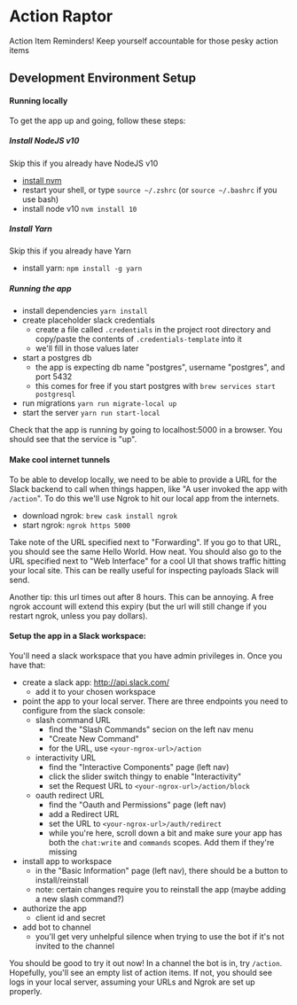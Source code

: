 # Action Raptor

Action Item Reminders! Keep yourself accountable for those pesky action items

## Development Environment Setup

#### Running locally

To get the app up and going, follow these steps:

##### Install NodeJS v10

Skip this if you already have NodeJS v10

- [install nvm](https://github.com/nvm-sh/nvm#install--update-script)
- restart your shell, or type `source ~/.zshrc` (or `source ~/.bashrc` if you use bash)
- install node v10 `nvm install 10`

##### Install Yarn

Skip this if you already have Yarn

- install yarn: `npm install -g yarn`

##### Running the app

- install dependencies `yarn install`
- create placeholder slack credentials
  - create a file called `.credentials` in the project root directory and copy/paste the contents of `.credentials-template` into it
  - we'll fill in those values later
- start a postgres db
  - the app is expecting db name "postgres", username "postgres", and port 5432
  - this comes for free if you start postgres with `brew services start postgresql`
- run migrations `yarn run migrate-local up` 
- start the server `yarn run start-local`

Check that the app is running by going to localhost:5000 in a browser. You should see that the service is "up".

#### Make cool internet tunnels

To be able to develop locally, we need to be able to provide a URL for the Slack backend to call when things happen, like "A user invoked the app with `/action`". To do this we'll use Ngrok to hit our local app from the internets.

- download ngrok: `brew cask install ngrok`
- start ngrok: `ngrok https 5000`

Take note of the URL specified next to "Forwarding". If you go to that URL, you should see the same Hello World. How neat. You should also go to the URL specified next to "Web Interface" for a cool UI that shows traffic hitting your local site. This can be really useful for inspecting payloads Slack will send. 

Another tip: this url times out after 8 hours. This can be annoying. A free ngrok account will extend this expiry (but the url will still change if you restart ngrok, unless you pay dollars). 
 
    
#### Setup the app in a Slack workspace:

You'll need a slack workspace that you have admin privileges in. Once you have that: 

- create a slack app: http://api.slack.com/
  - add it to your chosen workspace
- point the app to your local server. There are three endpoints you need to configure from the slack console: 
  - slash command URL
    - find the "Slash Commands" secion on the left nav menu
    - "Create New Command"
    - for the URL, use `<your-ngrox-url>/action`
  - interactivity URL
    - find the "Interactive Components" page (left nav)
    - click the slider switch thingy to enable "Interactivity"
    - set the Request URL to `<your-ngrox-url>/action/block`
  - oauth redirect URL
    - find the "Oauth and Permissions" page (left nav)
    - add a Redirect URL
    - set the URL to `<your-ngrox-url>/auth/redirect`
    - while you're here, scroll down a bit and make sure your app has both the `chat:write` and `commands` scopes. Add them if they're missing
- install app to workspace
  - in the "Basic Information" page (left nav), there should be a button to install/reinstall
  - note: certain changes require you to reinstall the app (maybe adding a new slash command?)
- authorize the app
  - client id and secret
- add bot to channel
  - you'll get very unhelpful silence when trying to use the bot if it's not invited to the channel

You should be good to try it out now! In a channel the bot is in, try `/action`. Hopefully, you'll see an empty list of action items. If not, you should see logs in your local server, assuming your URLs and Ngrok are set up properly. 
